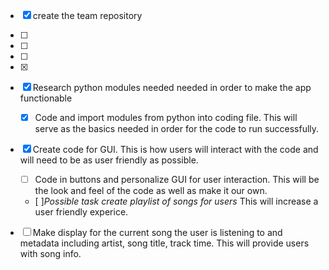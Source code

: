 - [x] create the team repository
- [ ] 
- [ ] 
- [ ] 
- [x] 

- [x] Research python modules needed needed in order to make the app functionable 
  -[x] Code and import modules from python into coding file. This will serve as the basics needed in order for the code to run                    successfully.
- [x] Create code for GUI. This is how users will interact with the code and will need to be as user friendly as possible. 
  - [ ] Code in buttons and personalize GUI for user interaction. This will be the look and feel of the code as well as make it our own.
  - [ ]*Possible task create playlist of songs for users* This will increase a user friendly experice.
- [ ] Make display for the current song the user is listening to and metadata including artist, song title, track time. This will provide       users with song info.
